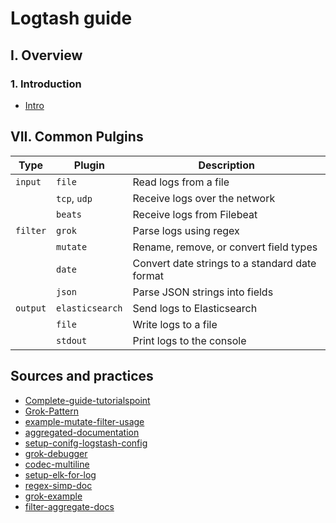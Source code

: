 # Logtash guide

## I. Overview
### 1. Introduction
- [Intro](https://www.tutorialspoint.com/logstash/logstash_introduction.htm)

## VII. Common Pulgins
| Type     | Plugin          | Description                                      |
|----------|-----------------|--------------------------------------------------|
| `input`  | `file`          | Read logs from a file                            |
|          | `tcp`, `udp`    | Receive logs over the network                    |
|          | `beats`         | Receive logs from Filebeat                       |
| `filter` | `grok`          | Parse logs using regex                           |
|          | `mutate`        | Rename, remove, or convert field types           |
|          | `date`          | Convert date strings to a standard date format   |
|          | `json`          | Parse JSON strings into fields                   |
| `output` | `elasticsearch` | Send logs to Elasticsearch                       |
|          | `file`          | Write logs to a file                             |
|          | `stdout`        | Print logs to the console                        |


## Sources and practices

- [Complete-guide-tutorialspoint](https://www.tutorialspoint.com/logstash/index.htm)
- [Grok-Pattern](https://github.com/elastic/logstash/blob/v1.4.2/patterns/grok-patterns)
- [example-mutate-filter-usage](https://viblo.asia/p/logstash-cho-bo-loc-dua-tren-du-lieu-log-request-va-response-GyZJZyBQ4jm)
- [aggregated-documentation](https://www.perplexity.ai/search/cach-su-dung-aggregate-filter-F4Z.R60tQpSbHZuImVNrzg?2=d)
- [setup-conifg-logstash-config](https://www.elastic.co/docs/reference/logstash/logstash-settings-file)
- [grok-debugger](https://grokdebugger.com/)
- [codec-multiline](https://github.com/logstash-plugins/logstash-codec-multiline/blob/main/docs/index.asciidoc)
- [setup-elk-for-log](https://viblo.asia/p/trien-khai-bo-log-tap-trung-centralized-logging-voi-docker-va-kubernettes-cho-server-su-dung-elk-stack-maGK7OdMKj2)
- [regex-simp-doc](https://quantrimang.com/hoc/regex-trong-python-165471)
- [grok-example](https://coralogix.com/blog/logstash-grok-tutorial-with-examples/)
- [filter-aggregate-docs](https://www.elastic.co/docs/reference/logstash/plugins/plugins-filters-aggregate)